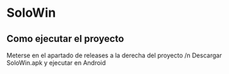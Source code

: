 # SoloWin

## Como ejecutar el proyecto

Meterse en el apartado de releases a la derecha del proyecto /n
Descargar SoloWin.apk y ejecutar en Android
